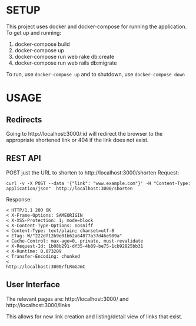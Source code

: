 # SETUP
This project uses docker and docker-compose for running the application. To get up and running:
1. docker-compose build
2. docker-compose up
3. docker-compose run web rake db:create
4. docker-compose run web rails db:migrate

To run, use ```docker-compose up``` and to shutdown, use ```docker-compose down```

# USAGE
## Redirects
Going to http://localhost:3000/:id will redirect the browser to the appropriate shortened link
or 404 if the link does not exist.

## REST API
POST just the URL to shorten to http://localhost:3000/shorten
Request:
```
curl -v -X POST --data '{"link": "www.example.com"}' -H "Content-Type: application/json"  http://localhost:3000/shorten
```
Response:
```
< HTTP/1.1 200 OK
< X-Frame-Options: SAMEORIGIN
< X-XSS-Protection: 1; mode=block
< X-Content-Type-Options: nosniff
< Content-Type: text/plain; charset=utf-8
< ETag: W/"222df12b9e01b62a64877a37d46e989a"
< Cache-Control: max-age=0, private, must-revalidate
< X-Request-Id: 1b08b291-df35-4b89-be75-1cb92825bb31
< X-Runtime: 0.073209
< Transfer-Encoding: chunked
<
http://localhost:3000/fLRmGJmC
```

## User Interface
The relevant pages are:
http://localhost:3000/ and http://localhost:3000/links

This allows for new link creation and listing/detail view of links that exist.